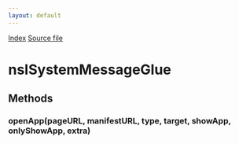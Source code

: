 ```yaml
---
layout: default
---
```

<div id='links'><a href="../index.html">Index</a>
<a href="http://dxr.mozilla.org/mozilla-central/source/dom/messages/interfaces/nsISystemMessageGlue.idl">Source file</a>
</div>

# nsISystemMessageGlue #

## Methods ##

### openApp(pageURL, manifestURL, type, target, showApp, onlyShowApp, extra) ###
